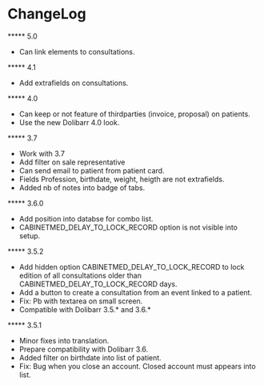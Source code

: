 # ChangeLog

***** 5.0
- Can link elements to consultations.

***** 4.1
- Add extrafields on consultations.

***** 4.0
- Can keep or not feature of thirdparties (invoice, proposal) on patients.
- Use the new Dolibarr 4.0 look.

***** 3.7
- Work with 3.7
- Add filter on sale representative
- Can send email to patient from patient card.
- Fields Profession, birthdate, weight, heigth are not extrafields. 
- Added nb of notes into badge of tabs.

***** 3.6.0
- Add position into databse for combo list.
- CABINETMED_DELAY_TO_LOCK_RECORD option is not visible into setup.

***** 3.5.2
- Add hidden option CABINETMED_DELAY_TO_LOCK_RECORD to lock edition of all 
  consultations older than CABINETMED_DELAY_TO_LOCK_RECORD days.
- Add a button to create a consultation from an event linked to a patient.
- Fix: Pb with textarea on small screen. 
- Compatible with Dolibarr 3.5.* and 3.6.*

***** 3.5.1
- Minor fixes into translation.
- Prepare compatibility with Dolibarr 3.6.
- Added filter on birthdate into list of patient.
- Fix: Bug when you close an account. Closed account must appears into list.
